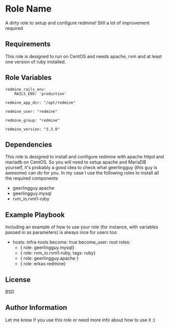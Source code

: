 Role Name
=========

A dirty role to setup and configure redmine! Still a lot of improvement required

Requirements
------------

This role is designed to run on CentOS and needs apache, rvm and at least one
version of ruby installed.


Role Variables
--------------
```
redmine_rails_env:
    RAILS_ENV: 'production'
```

```redmine_app_dir: "/opt/redmine"```

```redmine_user: "redmine"```

```redmine_group: "redmine"```

```redmine_version: "3.3.0"```


Dependencies
------------

This role is designed to install and configure redmine with apache httpd and
mariadb on CentOS. So you will need to setup apache and MariaDB yourself, it's
probably a good idea to check what geerlingguy (this guy is awesome) can do for
you. In my case I use the following roles to install all the required components

  - geerlingguy.apache
  - geerlingguy.mysql
  - rvm_io.rvm1-ruby

Example Playbook
----------------

Including an example of how to use your role (for instance, with variables passed in as parameters) is always nice for users too:

  - hosts: infra-tools
    become: true
    become_user: root
    roles:
      - { role: geerlingguy.mysql}
      - { role: rvm_io.rvm1-ruby, tags: ruby}
      - { role: geerlingguy.apache }
      - { role: erkax.redmine}

License
-------

BSD

Author Information
------------------

Let me know if you use this role or need more info about how to use it :)
